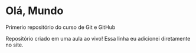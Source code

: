 # Olá, Mundo
 Primerio repositório do curso de Git e GitHub

Repositório criado em uma aula ao vivo!
Essa linha eu adicionei diretamente no site.
